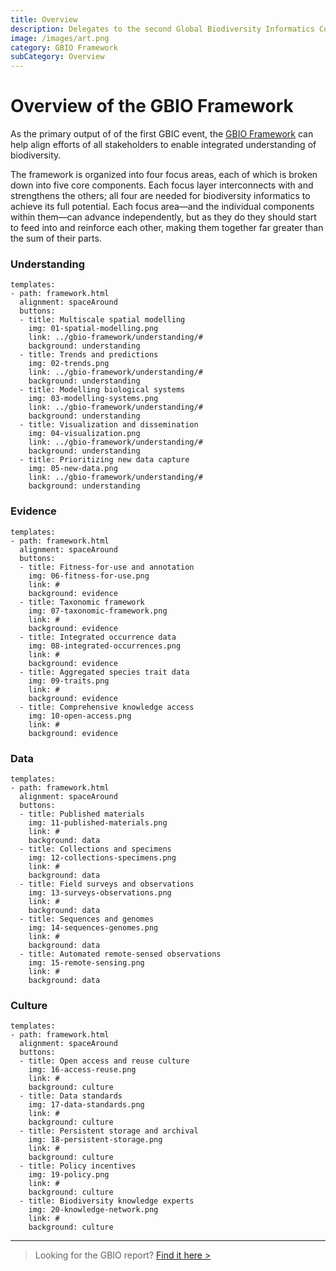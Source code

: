 ```yaml
---
title: Overview
description: Delegates to the second Global Biodiversity Informatics Conference (GBIC2) called for a global alliance for biodiversity knowledge to align efforts to deliver current, accurate and comprehensive data, information and knowledge on the world's biodiversity. 
image: /images/art.png
category: GBIO Framework
subCategory: Overview
---
```

Overview of the GBIO Framework
===================

As the primary output of of the first GBIC event, the [GBIO Framework](https://doi.org/10.15468/6jxa-yb44) can help align efforts of all stakeholders to enable integrated understanding of biodiversity.

The framework is organized into four focus areas, each of which is broken down into five core components. Each focus layer interconnects with and strengthens the others; all four are needed for biodiversity informatics to achieve its full potential. Each focus area—and the individual components within them—can advance independently, but as they do they should start to feed into and reinforce each other, making them together far greater than the sum of their parts.

### Understanding

<!---
styled custom component
you can have one or more buttons.
alignmenment options: left, center, spaceAround
title: what text should go below the icon
icon options are the ones provided in the icons folder. As of 3 feb 2019 those are: 
link: where to link to
background options: understanding, evidence, data, culture
-->
```styledYaml
templates:
- path: framework.html
  alignment: spaceAround
  buttons:
  - title: Multiscale spatial modelling
    img: 01-spatial-modelling.png
    link: ../gbio-framework/understanding/#
    background: understanding
  - title: Trends and predictions
    img: 02-trends.png
    link: ../gbio-framework/understanding/#
    background: understanding
  - title: Modelling biological systems
    img: 03-modelling-systems.png
    link: ../gbio-framework/understanding/#
    background: understanding
  - title: Visualization and dissemination
    img: 04-visualization.png
    link: ../gbio-framework/understanding/#
    background: understanding
  - title: Prioritizing new data capture
    img: 05-new-data.png
    link: ../gbio-framework/understanding/#
    background: understanding
```

### Evidence

```styledYaml
templates:
- path: framework.html
  alignment: spaceAround
  buttons:
  - title: Fitness-for-use and annotation
    img: 06-fitness-for-use.png
    link: #
    background: evidence
  - title: Taxonomic framework
    img: 07-taxonomic-framework.png
    link: #
    background: evidence
  - title: Integrated occurrence data
    img: 08-integrated-occurrences.png
    link: #
    background: evidence
  - title: Aggregated species trait data
    img: 09-traits.png
    link: #
    background: evidence
  - title: Comprehensive knowledge access
    img: 10-open-access.png
    link: #
    background: evidence
```

### Data

```styledYaml
templates:
- path: framework.html
  alignment: spaceAround
  buttons:
  - title: Published materials
    img: 11-published-materials.png
    link: #
    background: data
  - title: Collections and specimens
    img: 12-collections-specimens.png
    link: #
    background: data
  - title: Field surveys and observations
    img: 13-surveys-observations.png
    link: #
    background: data
  - title: Sequences and genomes
    img: 14-sequences-genomes.png
    link: #
    background: data
  - title: Automated remote-sensed observations
    img: 15-remote-sensing.png
    link: #
    background: data
```

### Culture

```styledYaml
templates:
- path: framework.html
  alignment: spaceAround
  buttons:
  - title: Open access and reuse culture
    img: 16-access-reuse.png
    link: #
    background: culture
  - title: Data standards
    img: 17-data-standards.png
    link: #
    background: culture
  - title: Persistent storage and archival
    img: 18-persistent-storage.png
    link: #
    background: culture
  - title: Policy incentives
    img: 19-policy.png
    link: #
    background: culture
  - title: Biodiversity knowledge experts
    img: 20-knowledge-network.png
    link: #
    background: culture
```

-----
> Looking for the GBIO report? [Find it here >](https://doi.org/10.15468/6jxa-yb44)